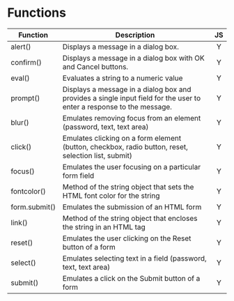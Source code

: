 # Functions  

| Function | Description | JS |  
| -- | -- | :--: |  
| alert() | Displays a message in a dialog box. | Y |  
| confirm() | Displays a message in a dialog box with OK and Cancel buttons. | Y |  
| eval() | Evaluates a string to a numeric value | Y |  
| prompt() | Displays a message in a dialog box and provides a single input field for the user to enter a response to the message. | Y |  
| blur() | Emulates removing focus from an element (password, text, text area) | Y |  
| click() | Emulates clicking on a form element (button, checkbox, radio button, reset, selection list, submit) | Y |  
| focus() | Emulates the user focusing on a particular form field | Y |  
| fontcolor() | Method of the string object that sets the HTML font color for the string | Y |  
| form.submit() | Emulates the submission of an HTML form | Y |  
| link() | Method of the string object that encloses the string in an <A> HTML tag | Y |  
| reset() | Emulates the user clicking on the Reset button of a form | Y |  
| select() | Emulates selecting text in a field (password, text, text area) | Y |  
| submit() | Emulates a click on the Submit button of a form | Y |  

